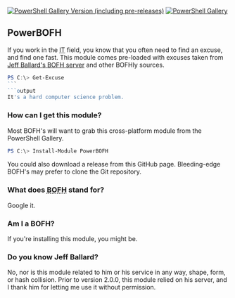 [![PowerShell Gallery Version (including pre-releases)](https://img.shields.io/powershellgallery/v/PowerBOFH?include_prereleases)](https://powershellgallery.com/packages/PowerBOFH/) [![PowerShell Gallery](https://img.shields.io/powershellgallery/dt/PowerBOFH)](https://powershellgallery.com/packages/v/PowerBOFH)

## PowerBOFH
If you work in the <abbr title="Information Technology">IT</abbr> field, you know that you often need to find an excuse, and find one fast.  This module comes pre-loaded with excuses taken from [Jeff Ballard's BOFH server](http://pages.cs.wisc.edu/~ballard/bofh/) and other BOFHly sources.

````powershell
PS C:\> Get-Excuse
```
```output
It's a hard computer science problem.
````

### How can I get this module?
Most BOFH's will want to grab this cross-platform module from the PowerShell Gallery.
````powershell
PS C:\> Install-Module PowerBOFH
````

You could also download a release from this GitHub page.  Bleeding-edge BOFH's may prefer to clone the Git repository.

### What does <abbr title="Bastard Operator From Hell">BOFH</abbr> stand for?
Google it.

### Am I a BOFH?
If you're installing this module, you might be.

### Do you know Jeff Ballard?
No, nor is this module related to him or his service in any way, shape, form, or hash collision.  Prior to version 2.0.0, this module relied on his server, and I thank him for letting me use it without permission.
